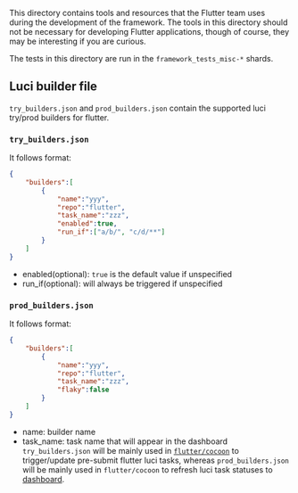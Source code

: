 This directory contains tools and resources that the Flutter team uses
during the development of the framework. The tools in this directory
should not be necessary for developing Flutter applications, though of
course, they may be interesting if you are curious.

The tests in this directory are run in the `framework_tests_misc-*`
shards.

## Luci builder file
`try_builders.json` and `prod_builders.json` contain the supported luci
try/prod builders for flutter.
### `try_builders.json`
It follows format:
```json
{
    "builders":[
        {
            "name":"yyy",
            "repo":"flutter",
            "task_name":"zzz",
            "enabled":true,
            "run_if":["a/b/", "c/d/**"]
        }
    ]
}
```
* enabled(optional): `true` is the default value if unspecified
* run_if(optional): will always be triggered if unspecified
### `prod_builders.json`
It follows format:
```json
{
    "builders":[
        {
            "name":"yyy",
            "repo":"flutter",
            "task_name":"zzz",
            "flaky":false
        }
    ]
}
```
* name: builder name
* task_name: task name that will appear in the dashboard
`try_builders.json` will be mainly used in
[`flutter/cocoon`](https://github.com/flutter/cocoon) to trigger/update pre-submit
flutter luci tasks, whereas `prod_builders.json` will be mainly used in `flutter/cocoon`
to refresh luci task statuses to [dashboard](https://flutter-dashboard.appspot.com).
